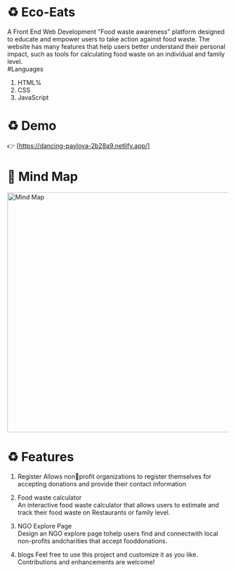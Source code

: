 # ♻ Eco-Eats 
A Front End Web Development  "Food waste awareness" platform   designed to educate and empower users to  take action against food waste. The website has many features that help users better understand their  personal impact, such as tools for calculating food waste on an individual and family level.
<br>
#Languages
1. HTML%
2. CSS
3. JavaScript <br>

# ♻ Demo
👉 [https://dancing-pavlova-2b28a9.netlify.app/]

# 📌 Mind Map 
<img width="547" alt="Mind Map" src="https://github.com/user-attachments/assets/9280b1a0-3033-4cd4-af44-50feb2c0dec7"> <br>
# ♻ Features
1. Register
 Allows nonprofit organizations to register themselves for accepting donations and provide their contact information<br>

2. Food waste calculator<br>
   An interactive food waste calculator that allows users to estimate and track their food waste on Restaurants or family level.<br>
3. NGO Explore Page<br>
   Design an NGO explore page tohelp users find and connectwith local non-profits andcharities that accept fooddonations.<br>
4. blogs
Feel free to use this project and customize it as you like. Contributions and enhancements are welcome!
